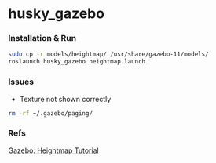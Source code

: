 husky_gazebo
=====

### Installation & Run
```bash
sudo cp -r models/heightmap/ /usr/share/gazebo-11/models/
roslaunch husky_gazebo heightmap.launch
```

### Issues
* Texture not shown correctly
```bash
rm -rf ~/.gazebo/paging/
```

### Refs
[Gazebo: Heightmap Tutorial](https://vimeo.com/58409707)
